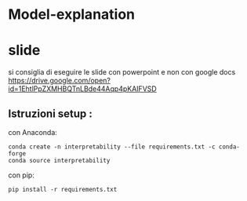 # Model-explanation

# slide 
si consiglia di eseguire le slide  con powerpoint e non con google docs
https://drive.google.com/open?id=1EhtlPpZXMHBQTnLBde44Aqp4pKAIFVSD

## Istruzioni setup :
 
con Anaconda:

```
conda create -n interpretability --file requirements.txt -c conda-forge
conda source interpretability
```

con pip:

```
pip install -r requirements.txt
```
